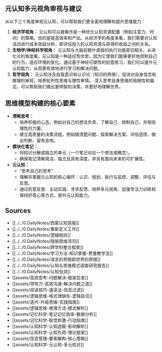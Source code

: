 
## 元认知多元视角审视与建议

从以下三个角度审视元认知，可以帮助我们更全面地理解和提升思维能力：

1. **经济学视角：** 元认知可以被看作是一种优化认知资源配置（例如注意力、时间）的策略，目的是提高效率和产出。从经济学的角度来看，我们需要对认知活动进行成本效益分析，即评估投入的认知资源与获得的收益之间的关系。
2. **生物学/神经科学视角：** 元认知与大脑前额叶皮层的执行功能密切相关。从进化论的角度看，元认知是一种适应性优势，因为它使我们能够更好地控制自己的行为，适应环境的变化。通过基于神经可塑性的刻意练习，我们可以提升元认知能力，从而更有效地进行学习和解决问题。
3. **哲学视角：** 元认知涉及自我意识和认识论（知识的界限），促进对自身信念和推理的审视，培养批判性思维与理性审慎。 深入思考自身思维的局限性和偏见，可以帮助我们做出更明智的决策，并更好地理解世界。

## 思维模型构建的核心要素

* **清晰思考：**
  * 培养积极的心态，例如对自己的想法负责、了解自己、控制自己，并相信理性的力量。
  * 建立高质量的决策流程，例如搞清楚问题、探索解决方案、评估选项、做出判断、留有余地。
* **模块化笔记：**
  * 将知识分解成独立的单元（一个笔记对应一个想法或概念）。
  * 确保笔记清晰简洁、独立且具有深度，并具有面向未来的可扩展性。
* **元认知：**
  * “思考自己的思考”
  * 理解并掌握元认知的核心循环：认识、规划、执行与监控、调整、评估与反思。
  * 通过刻意反思、主动实践、寻求反馈、培养多元视角、加强专注力训练和保持好奇心等方式，提升元认知能力。

## Sources

* [[../../0.DailyNotes/西蒙认知简报]]
* [[../../0.DailyNotes/重新定义工作]]
* [[../../0.DailyNotes/逻辑规则]]
* [[../../0.DailyNotes/隐喻思维鸿沟]]
* [[../../0.DailyNotes/跨学科整合框架]]
* [[../../0.DailyNotes/学习方法-知识掌握-费曼教学法]]
* [[../../0.DailyNotes/语言的界限即世界的界限]]
* [[../../0.DailyNotes/认知与思维模式调查研究报告]]
* [[../../0.DailyNotes/认知虫洞]]
* [[assets/高效思考-问题解决-框架启发]]
* [[assets/领导力-高效沟通-解决问题之道]]
* [[assets/阅读技巧-速读法-信息过滤]]
* [[assets/逻辑思维-格式律缺失-逻辑自洽]]
* [[assets/迭代-升级思维-实践指南]]
* [[assets/逻辑思维-推理方法-模式解析]]
* [[assets/记忆科学-笔记记忆效率-数据分析]]
* [[assets/记忆科学-联觉刺激-行动指南]]
* [[assets/认知科学-认知遮蔽-影响解析]]
* [[assets/认知科学-认知负荷-理论框架]]
* [[assets/信息管理-要素解构-核心策略]]
* [[assets/认知科学-元认知-多元校对]]
